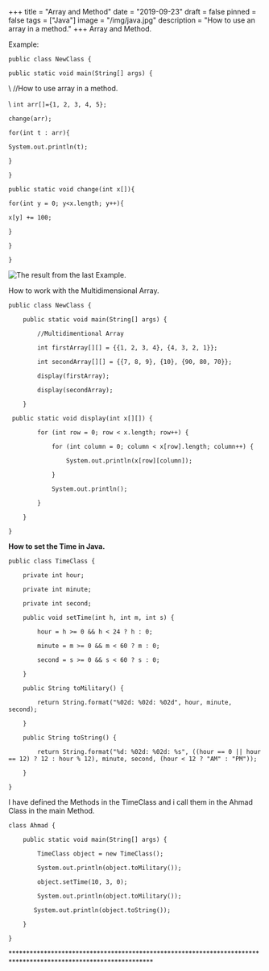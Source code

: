 +++
title = "Array and Method"
date = "2019-09-23"
draft = false
pinned = false
tags = ["Java"]
image = "/img/java.jpg"
description = "How to use an array in a method."
+++
Array and Method.

Example:

`public class NewClass {`

`public static void main(String[] args) {`

\    //How to use array in a method.

\    `int arr[]={1, 2, 3, 4, 5};`

`change(arr);`

`for(int t : arr){`

`System.out.println(t);`

`}`

`}`

`public static void change(int x[]){`

`for(int y = 0; y<x.length; y++){`

`x[y] += 100;`

`}`

`}`

`}`

![The result from the last Example.](/img/screen-shot-2019-09-25-at-23.53.25.png)

How to work with the Multidimensional Array.

`public class NewClass {`

`    public static void main(String[] args) {`

`        //Multidimentional Array`

`        int firstArray[][] = {{1, 2, 3, 4}, {4, 3, 2, 1}};`

`        int secondArray[][] = {{7, 8, 9}, {10}, {90, 80, 70}};`

`        display(firstArray);`

`        display(secondArray);`

`    }`

` public static void display(int x[][]) {`

`        for (int row = 0; row < x.length; row++) {`

`            for (int column = 0; column < x[row].length; column++) {`

`                System.out.println(x[row][column]);`

`            }`

`            System.out.println();`

`        }`

`    }`

`}`

**How to set the Time in Java.**

`public class TimeClass {`

`    private int hour;`

`    private int minute;`

`    private int second;`

`    public void setTime(int h, int m, int s) {`

`        hour = h >= 0 && h < 24 ? h : 0;`

`        minute = m >= 0 && m < 60 ? m : 0;`

`        second = s >= 0 && s < 60 ? s : 0;`

`    }`

`    public String toMilitary() {`

`        return String.format("%02d: %02d: %02d", hour, minute, second);`

`    }`

`    public String toString() {`

`        return String.format("%d: %02d: %02d: %s", ((hour == 0 || hour == 12) ? 12 : hour % 12), minute, second, (hour < 12 ? "AM" : "PM"));`

`    }`

`}`

I have defined the Methods in the TimeClass and  i call them in the Ahmad Class in the main Method.

`class Ahmad {`

`    public static void main(String[] args) {`

`        TimeClass object = new TimeClass();`

`        System.out.println(object.toMilitary());`

`        object.setTime(10, 3, 0);`

`        System.out.println(object.toMilitary());`

`        System.out.println(object.toString());  `

`    }`

`}`

\*\*\*\*\*\*\*\*\*\*\*\*\*\*\*\*\*\*\*\*\*\*\*\*\*\*\*\*\*\*\*\*\*\*\*\*\*\*\*\*\*\*\*\*\*\*\*\*\*\*\*\*\*\*\*\*\*\*\*\*\*\*\*\*\*\*\*\*\*\*\*\*\*\*\*\*\*\*\*\*\*\*\*\*\*\*\*\*\*\*\*\*\*\*\*\*\*\*\*\*\*\*\*\*\*\*\*\*\*\*\*\*

